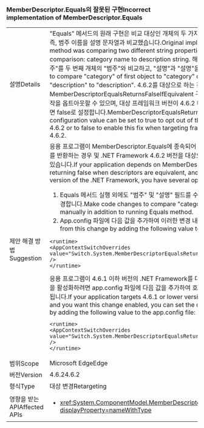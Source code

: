 ### <a name="incorrect-implementation-of-memberdescriptorequals"></a><span data-ttu-id="c4215-101">MemberDescriptor.Equals의 잘못된 구현</span><span class="sxs-lookup"><span data-stu-id="c4215-101">Incorrect implementation of MemberDescriptor.Equals</span></span>

|   |   |
|---|---|
|<span data-ttu-id="c4215-102">설명</span><span class="sxs-lookup"><span data-stu-id="c4215-102">Details</span></span>|<span data-ttu-id="c4215-103">&quot;Equals&quot; 메서드의 원래 구현은 비교 대상인 개체의 두 가지 문자열 특성을 비교했습니다. 즉, 범주 이름을 설명 문자열과 비교했습니다.</span><span class="sxs-lookup"><span data-stu-id="c4215-103">Original implementation of &quot;Equals&quot; method was comparing two different string properties from the objects under comparison: category name to description string.</span></span> <span data-ttu-id="c4215-104">해결 방법은 첫 번째 개체의 &quot;범주&quot;를 두 번째 개체의 &quot;범주&quot;와 비교하고, &quot;설명&quot;과 &quot;설명&quot;을 비교하는 것입니다.</span><span class="sxs-lookup"><span data-stu-id="c4215-104">The fix is to compare &quot;category&quot; of first object to &quot;category&quot; of the second one and &quot;description&quot; to &quot;description&quot;.</span></span> <span data-ttu-id="c4215-105">4.6.2를 대상으로 하는 경우 MemberDescriptorEqualsReturnsFalseIfEquivalent 구성 값을 true로 설정하여 새 동작을 옵트아웃할 수 있으며, 대상 프레임워크 버전이 4.6.2 미만인 경우 이 수정을 사용하려면 false로 설정합니다.</span><span class="sxs-lookup"><span data-stu-id="c4215-105">MemberDescriptorEqualsReturnsFalseIfEquivalent configuration value can be set to true to opt out of the new behavior if targeting 4.6.2 or to false to enable this fix when targeting framework version is below 4.6.2.</span></span>|
|<span data-ttu-id="c4215-106">제안 해결 방법</span><span class="sxs-lookup"><span data-stu-id="c4215-106">Suggestion</span></span>|<span data-ttu-id="c4215-107">응용 프로그램이 MemberDescriptor.Equals에 종속되어 있고 설명자가 동일할 때 false를 반환하는 경우 및 .NET Framework 4.6.2 버전을 대상으로 하는 경우에 몇 가지 옵션이 있습니다.</span><span class="sxs-lookup"><span data-stu-id="c4215-107">If your application depends on MemberDescriptor.Equals sometimes returning false when descriptors are equivalent, and you are targeting 4.6.2 version of the .NET Framework, you have several options:</span></span><ol><li><span data-ttu-id="c4215-108">Equals 메서드 실행 외에도 &quot;범주&quot; 및 &quot;설명&quot; 필드를 수동으로 비교하기 위해 코드를 변경합니다.</span><span class="sxs-lookup"><span data-stu-id="c4215-108">Make code changes to compare &quot;category&quot; and &quot;description&quot; fields manually in addition to running Equals method.</span></span></li><li><span data-ttu-id="c4215-109">App.config 파일에 다음 값을 추가하여 이러한 변경 내용을 옵트아웃합니다.</span><span class="sxs-lookup"><span data-stu-id="c4215-109">Opt out from this change by adding the following value to the app.config file:</span></span></li></ol><pre><code class="language-xml">&lt;runtime&gt;&#13;&#10;&lt;AppContextSwitchOverrides value=&quot;Switch.System.MemberDescriptorEqualsReturnsFalseIfEquivalent=true&quot; /&gt;&#13;&#10;&lt;/runtime&gt;&#13;&#10;</code></pre><span data-ttu-id="c4215-110">응용 프로그램이 4.6.1 이하 버전의 .NET Framework를 대상으로 하는 경우 이 변경 내용을 활성화하려면 app.config 파일에 다음 값을 추가하여 호환성 스위치를 false로 설정하면 됩니다.</span><span class="sxs-lookup"><span data-stu-id="c4215-110">If your application targets 4.6.1 or lower version of the .NET Framework, and you want this change enabled, you can set the compatibility switch to false by adding the following value to the app.config file:</span></span><pre><code class="language-xml">&lt;runtime&gt;&#13;&#10;&lt;AppContextSwitchOverrides value=&quot;Switch.System.MemberDescriptorEqualsReturnsFalseIfEquivalent=false&quot; /&gt;&#13;&#10;&lt;/runtime&gt;&#13;&#10;</code></pre>|
|<span data-ttu-id="c4215-111">범위</span><span class="sxs-lookup"><span data-stu-id="c4215-111">Scope</span></span>|<span data-ttu-id="c4215-112">Microsoft Edge</span><span class="sxs-lookup"><span data-stu-id="c4215-112">Edge</span></span>|
|<span data-ttu-id="c4215-113">버전</span><span class="sxs-lookup"><span data-stu-id="c4215-113">Version</span></span>|<span data-ttu-id="c4215-114">4.6.2</span><span class="sxs-lookup"><span data-stu-id="c4215-114">4.6.2</span></span>|
|<span data-ttu-id="c4215-115">형식</span><span class="sxs-lookup"><span data-stu-id="c4215-115">Type</span></span>|<span data-ttu-id="c4215-116">대상 변경</span><span class="sxs-lookup"><span data-stu-id="c4215-116">Retargeting</span></span>|
|<span data-ttu-id="c4215-117">영향을 받는 API</span><span class="sxs-lookup"><span data-stu-id="c4215-117">Affected APIs</span></span>|<ul><li><xref:System.ComponentModel.MemberDescriptor.Equals(System.Object)?displayProperty=nameWithType></li></ul>|

